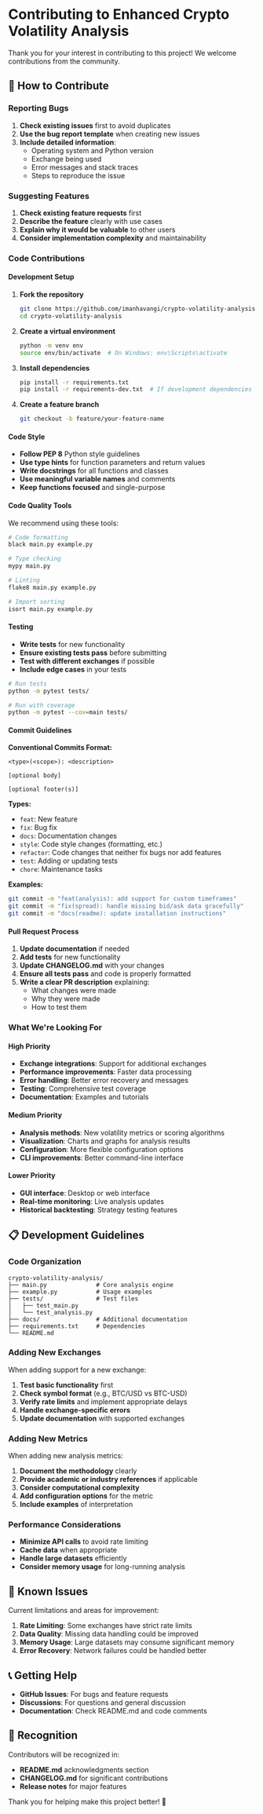 # Contributing to Enhanced Crypto Volatility Analysis

Thank you for your interest in contributing to this project! We welcome contributions from the community.

## 🤝 How to Contribute

### Reporting Bugs

1. **Check existing issues** first to avoid duplicates
2. **Use the bug report template** when creating new issues
3. **Include detailed information**:
   - Operating system and Python version
   - Exchange being used
   - Error messages and stack traces
   - Steps to reproduce the issue

### Suggesting Features

1. **Check existing feature requests** first
2. **Describe the feature** clearly with use cases
3. **Explain why it would be valuable** to other users
4. **Consider implementation complexity** and maintainability

### Code Contributions

#### Development Setup

1. **Fork the repository**
   ```bash
   git clone https://github.com/imanhavangi/crypto-volatility-analysis.git
   cd crypto-volatility-analysis
   ```

2. **Create a virtual environment**
   ```bash
   python -m venv env
   source env/bin/activate  # On Windows: env\Scripts\activate
   ```

3. **Install dependencies**
   ```bash
   pip install -r requirements.txt
   pip install -r requirements-dev.txt  # If development dependencies exist
   ```

4. **Create a feature branch**
   ```bash
   git checkout -b feature/your-feature-name
   ```

#### Code Style

- **Follow PEP 8** Python style guidelines
- **Use type hints** for function parameters and return values
- **Write docstrings** for all functions and classes
- **Use meaningful variable names** and comments
- **Keep functions focused** and single-purpose

#### Code Quality Tools

We recommend using these tools:

```bash
# Code formatting
black main.py example.py

# Type checking
mypy main.py

# Linting
flake8 main.py example.py

# Import sorting
isort main.py example.py
```

#### Testing

- **Write tests** for new functionality
- **Ensure existing tests pass** before submitting
- **Test with different exchanges** if possible
- **Include edge cases** in your tests

```bash
# Run tests
python -m pytest tests/

# Run with coverage
python -m pytest --cov=main tests/
```

#### Commit Guidelines

**Conventional Commits Format:**
```
<type>(<scope>): <description>

[optional body]

[optional footer(s)]
```

**Types:**
- `feat`: New feature
- `fix`: Bug fix
- `docs`: Documentation changes
- `style`: Code style changes (formatting, etc.)
- `refactor`: Code changes that neither fix bugs nor add features
- `test`: Adding or updating tests
- `chore`: Maintenance tasks

**Examples:**
```bash
git commit -m "feat(analysis): add support for custom timeframes"
git commit -m "fix(spread): handle missing bid/ask data gracefully"
git commit -m "docs(readme): update installation instructions"
```

#### Pull Request Process

1. **Update documentation** if needed
2. **Add tests** for new functionality
3. **Update CHANGELOG.md** with your changes
4. **Ensure all tests pass** and code is properly formatted
5. **Write a clear PR description** explaining:
   - What changes were made
   - Why they were made
   - How to test them

### What We're Looking For

#### High Priority
- **Exchange integrations**: Support for additional exchanges
- **Performance improvements**: Faster data processing
- **Error handling**: Better error recovery and messages
- **Testing**: Comprehensive test coverage
- **Documentation**: Examples and tutorials

#### Medium Priority
- **Analysis methods**: New volatility metrics or scoring algorithms
- **Visualization**: Charts and graphs for analysis results
- **Configuration**: More flexible configuration options
- **CLI improvements**: Better command-line interface

#### Lower Priority
- **GUI interface**: Desktop or web interface
- **Real-time monitoring**: Live analysis updates
- **Historical backtesting**: Strategy testing features

## 📋 Development Guidelines

### Code Organization

```
crypto-volatility-analysis/
├── main.py              # Core analysis engine
├── example.py           # Usage examples
├── tests/               # Test files
│   ├── test_main.py
│   └── test_analysis.py
├── docs/                # Additional documentation
├── requirements.txt     # Dependencies
└── README.md
```

### Adding New Exchanges

When adding support for a new exchange:

1. **Test basic functionality** first
2. **Check symbol format** (e.g., BTC/USD vs BTC-USD)
3. **Verify rate limits** and implement appropriate delays
4. **Handle exchange-specific errors**
5. **Update documentation** with supported exchanges

### Adding New Metrics

When adding new analysis metrics:

1. **Document the methodology** clearly
2. **Provide academic or industry references** if applicable
3. **Consider computational complexity**
4. **Add configuration options** for the metric
5. **Include examples** of interpretation

### Performance Considerations

- **Minimize API calls** to avoid rate limiting
- **Cache data** when appropriate
- **Handle large datasets** efficiently
- **Consider memory usage** for long-running analysis

## 🐛 Known Issues

Current limitations and areas for improvement:

1. **Rate Limiting**: Some exchanges have strict rate limits
2. **Data Quality**: Missing data handling could be improved
3. **Memory Usage**: Large datasets may consume significant memory
4. **Error Recovery**: Network failures could be handled better

## 📞 Getting Help

- **GitHub Issues**: For bugs and feature requests
- **Discussions**: For questions and general discussion
- **Documentation**: Check README.md and code comments

## 🙏 Recognition

Contributors will be recognized in:
- **README.md** acknowledgments section
- **CHANGELOG.md** for significant contributions
- **Release notes** for major features

Thank you for helping make this project better! 🚀 